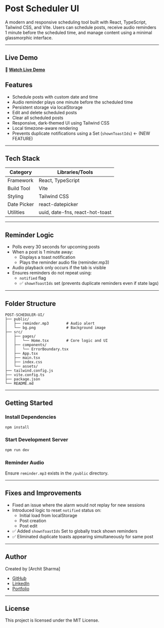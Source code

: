 # Post Scheduler UI

A modern and responsive scheduling tool built with React, TypeScript, Tailwind CSS, and Vite. Users can schedule posts, receive audio reminders 1 minute before the scheduled time, and manage content using a minimal glassmorphic interface. 

---

## Live Demo

**🔗 [Watch Live Demo](https://post-scheduler-ui.vercel.app/)**

## Features

- Schedule posts with custom date and time
- Audio reminder plays one minute before the scheduled time
- Persistent storage via localStorage
- Edit and delete scheduled posts
- Clear all scheduled posts
- Responsive, dark-themed UI using Tailwind CSS
- Local timezone-aware rendering
- Prevents duplicate notifications using a Set (`shownToastIds`) ← (NEW FEATURE)

---

## Tech Stack

| Category    | Libraries/Tools                 |
| ----------- | ------------------------------- |
| Framework   | React, TypeScript               |
| Build Tool  | Vite                            |
| Styling     | Tailwind CSS                    |
| Date Picker | react-datepicker                |
| Utilities   | uuid, date-fns, react-hot-toast |

---

## Reminder Logic

- Polls every 30 seconds for upcoming posts
- When a post is 1 minute away:
  - Displays a toast notification
  - Plays the reminder audio file (reminder.mp3)
- Audio playback only occurs if the tab is visible
- Ensures reminders do not repeat using:
  - `notified` flag
  - ✅ `shownToastIds` set (prevents duplicate reminders even if state lags)

---

## Folder Structure

```
POST-SCHEDULER-UI/
├── public/
│   ├── reminder.mp3        # Audio alert
│   └── bg.png              # Background image
├── src/
│   ├── pages/
│   │   └── Home.tsx        # Core logic and UI
│   ├── components/
│   │   └── ErrorBoundary.tsx
│   ├── App.tsx
│   ├── main.tsx
│   ├── index.css
│   └── assets/
├── tailwind.config.js
├── vite.config.ts
├── package.json
└── README.md
```

---

## Getting Started

### Install Dependencies

```bash
npm install
```

### Start Development Server

```bash
npm run dev
```

### Reminder Audio

Ensure `reminder.mp3` exists in the `/public` directory.

---

## Fixes and Improvements

- Fixed an issue where the alarm would not replay for new sessions
- Introduced logic to reset `notified` status on:
  - Initial load from localStorage
  - Post creation
  - Post edit
- ✅ Added `shownToastIds` Set to globally track shown reminders
- ✅ Eliminated duplicate toasts appearing simultaneously for same post

---

## Author

Created by [Archit Sharma]

- [GitHub](https://github.com/archit-react)
- [LinkedIn](https://www.linkedin.com/in/archit-react)
- [Portfolio](https://architsharma.netlify.app)

---

## License

This project is licensed under the MIT License.